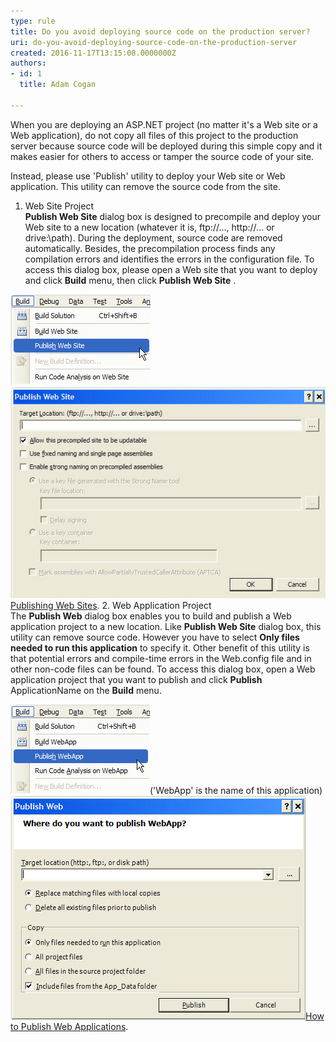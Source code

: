 ```yaml
---
type: rule
title: Do you avoid deploying source code on the production server?
uri: do-you-avoid-deploying-source-code-on-the-production-server
created: 2016-11-17T13:15:08.0000000Z
authors:
- id: 1
  title: Adam Cogan

---
```


When you are deploying an ASP.NET project (no matter it's a Web site or a Web application), do not copy all files of this project to the production server because source code will be deployed during this simple copy and it makes easier for others to access or tamper the source code of your site.

Instead, please use 'Publish' utility to deploy your Web site or Web application. This utility can remove the source code from the site.
 
1. Web Site Project<br>          **Publish Web Site** dialog box is designed to precompile and deploy your Web site to a new location (whatever it is, ftp://..., http://... or drive:\path). During the deployment, source code are removed automatically. Besides, the precompilation process finds any compilation errors and identifies the errors in the configuration file.
    To access this dialog box, please open a Web site that you want to deploy and click  **Build** menu, then click  **Publish Web Site** .

![How to open  Publish Web Site dialog box](PublishWebsite.jpg)
![Publish Web Site dialog box    See more about](PublishWebsiteDialog.JPG)[Publishing Web Sites](https://msdn.microsoft.com/en-us/library/20yh9f1b.aspx).
2. Web Application Project <br>          The  **Publish Web** dialog box enables you to build and publish a Web application project to a new location. Like  **Publish Web Site** dialog box, this utility can remove source code. However you have to select  **Only files needed to run this application** to specify it. Other benefit of this utility is that potential errors and compile-time errors in the Web.config file and in other non-code files can be found.
    To access this dialog box, open a Web application project that you want to publish and click  **Publish** ApplicationName on the  **Build** menu.

![How to open  Publish Web dialog](PublishWebApp.jpg)('WebApp' is the name of this application)
![Publish Web dialog box    See more about](PublishWebAppDialog.JPG)[How to Publish Web Applications](https://msdn.microsoft.com/en-us/library/aa983453.aspx).

